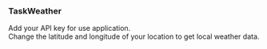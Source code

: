 <h3>TaskWeather</h3>
Add your API key for use application.<br>
Сhange the latitude and longitude of your location to get local weather data.
